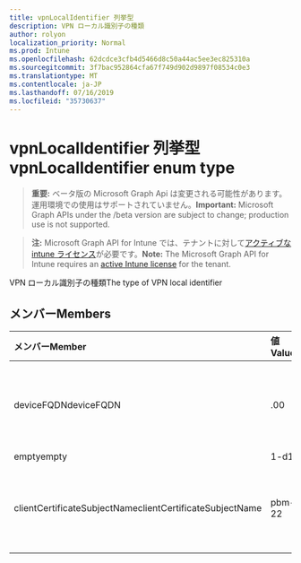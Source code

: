```yaml
---
title: vpnLocalIdentifier 列挙型
description: VPN ローカル識別子の種類
author: rolyon
localization_priority: Normal
ms.prod: Intune
ms.openlocfilehash: 62dcdce3cfb4d5466d8c50a44ac5ee3ec825310a
ms.sourcegitcommit: 3f7bac952864cfa67f749d902d9897f08534c0e3
ms.translationtype: MT
ms.contentlocale: ja-JP
ms.lasthandoff: 07/16/2019
ms.locfileid: "35730637"
---
```

# <a name="vpnlocalidentifier-enum-type"></a><span data-ttu-id="a4901-103">vpnLocalIdentifier 列挙型</span><span class="sxs-lookup"><span data-stu-id="a4901-103">vpnLocalIdentifier enum type</span></span>

> <span data-ttu-id="a4901-104">**重要:** ベータ版の Microsoft Graph Api は変更される可能性があります。運用環境での使用はサポートされていません。</span><span class="sxs-lookup"><span data-stu-id="a4901-104">**Important:** Microsoft Graph APIs under the /beta version are subject to change; production use is not supported.</span></span>

> <span data-ttu-id="a4901-105">**注:** Microsoft Graph API for Intune では、テナントに対して[アクティブな intune ライセンス](https://go.microsoft.com/fwlink/?linkid=839381)が必要です。</span><span class="sxs-lookup"><span data-stu-id="a4901-105">**Note:** The Microsoft Graph API for Intune requires an [active Intune license](https://go.microsoft.com/fwlink/?linkid=839381) for the tenant.</span></span>

<span data-ttu-id="a4901-106">VPN ローカル識別子の種類</span><span class="sxs-lookup"><span data-stu-id="a4901-106">The type of VPN local identifier</span></span>

## <a name="members"></a><span data-ttu-id="a4901-107">メンバー</span><span class="sxs-lookup"><span data-stu-id="a4901-107">Members</span></span>
|<span data-ttu-id="a4901-108">メンバー</span><span class="sxs-lookup"><span data-stu-id="a4901-108">Member</span></span>|<span data-ttu-id="a4901-109">値</span><span class="sxs-lookup"><span data-stu-id="a4901-109">Value</span></span>|<span data-ttu-id="a4901-110">説明</span><span class="sxs-lookup"><span data-stu-id="a4901-110">Description</span></span>|
|:---|:---|:---|
|<span data-ttu-id="a4901-111">deviceFQDN</span><span class="sxs-lookup"><span data-stu-id="a4901-111">deviceFQDN</span></span>|<span data-ttu-id="a4901-112">.0</span><span class="sxs-lookup"><span data-stu-id="a4901-112">0</span></span>|<span data-ttu-id="a4901-113">デバイスの完全修飾ドメイン名</span><span class="sxs-lookup"><span data-stu-id="a4901-113">Device Fully Qualified Domain Name</span></span>|
|<span data-ttu-id="a4901-114">empty</span><span class="sxs-lookup"><span data-stu-id="a4901-114">empty</span></span>|<span data-ttu-id="a4901-115">1-d</span><span class="sxs-lookup"><span data-stu-id="a4901-115">1</span></span>|<span data-ttu-id="a4901-116">Empty</span><span class="sxs-lookup"><span data-stu-id="a4901-116">Empty</span></span>|
|<span data-ttu-id="a4901-117">clientCertificateSubjectName</span><span class="sxs-lookup"><span data-stu-id="a4901-117">clientCertificateSubjectName</span></span>|<span data-ttu-id="a4901-118">pbm-2</span><span class="sxs-lookup"><span data-stu-id="a4901-118">2</span></span>|<span data-ttu-id="a4901-119">クライアント証明書のサブジェクト名</span><span class="sxs-lookup"><span data-stu-id="a4901-119">Client Certificate Subject Name</span></span>|





